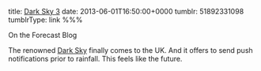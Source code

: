title: [Dark Sky 3](http://blog.forecast.io/dark-sky-version-3/)
date: 2013-06-01T16:50:00+0000
tumblr: 51892331098
tumblrType: link
%%%

On the Forecast Blog

The renowned [Dark Sky](http://darkskyapp.com) finally comes to the UK. And it offers to send push notifications prior to rainfall. This feels like the future.
